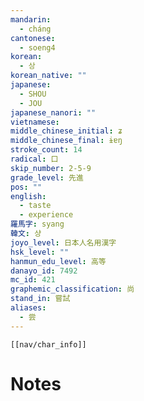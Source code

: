 ```yaml
---
mandarin:
  - cháng
cantonese:
  - soeng4
korean:
  - 상
korean_native: ""
japanese:
  - SHOU
  - JOU
japanese_nanori: ""
vietnamese:
middle_chinese_initial: ʑ
middle_chinese_final: ɨɐŋ
stroke_count: 14
radical: 口
skip_number: 2-5-9
grade_level: 先進
pos: ""
english:
  - taste
  - experience
羅馬字: syang
韓文: 샹
joyo_level: 日本人名用漢字
hsk_level: ""
hanmun_edu_level: 高等
danayo_id: 7492
mc_id: 421
graphemic_classification: 尚
stand_in: 嘗試
aliases:
  - 尝
---
```

```meta-bind-embed
[[nav/char_info]]
```

# Notes
